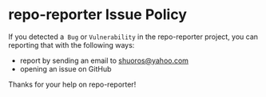 # repo-reporter Issue Policy
If you detected a` Bug` or `Vulnerability` in the repo-reporter project, you can reporting that with the following ways:

- report by sending an email to shuoros@yahoo.com
- opening an issue on GitHub

Thanks for your help on repo-reporter!